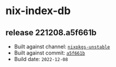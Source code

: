 # nix-index-db
## release 221208.a5f661b
- Built against channel: [`nixpkgs-unstable`](https://github.com/nixos/nixpkgs/tree/nixpkgs-unstable)
- Built against commit: [`a5f661b`](https://github.com/NixOS/nixpkgs/commit/a5f661b80e4c163510a5013b585a040a5c7ef55e)
- Build date: `2022-12-08`
